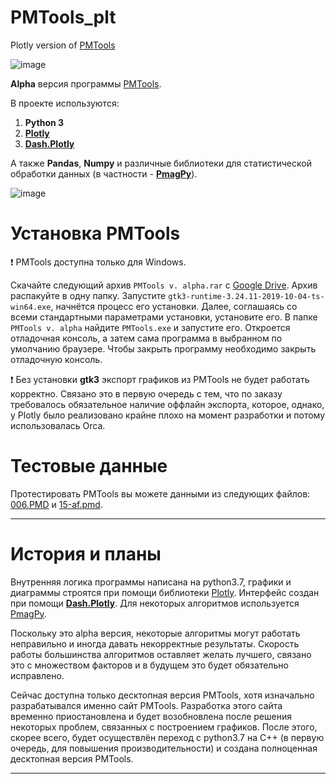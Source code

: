 # PMTools_plt
Plotly version of [PMTools](https://github.com/I194/PMTools)

![image](https://user-images.githubusercontent.com/49840874/140026950-abf3d8f3-9265-479e-a2cb-9ce231d873b2.png)

**Alpha** версия программы [PMTools](https://github.com/I194/PMTools). 

В проекте используются:
1. **Python 3**
2. [**Plotly**](https://plotly.com/python/)
3. [**Dash.Plotly**](https://dash.plotly.com/)

А также **Pandas**, **Numpy** и различные библиотеки для статистической обработки данных (в частности - [**PmagPy**](https://github.com/PmagPy/PmagPy)).

![image](https://user-images.githubusercontent.com/49840874/140027549-884ba73a-4ed8-4d06-8266-7bbad0a85313.png)

# Установка PMTools
:exclamation: PMTools доступна только для Windows. 

Скачайте следующий архив ```PMTools v. alpha.rar``` c [Google Drive](https://drive.google.com/file/d/1uoA2qVxozb0JqOzDsjdhXzt4fUxjX6qh/view). Архив распакуйте в одну папку. Запустите ```gtk3-runtime-3.24.11-2019-10-04-ts-win64.exe```, начнётся процесс его установки. Далее, соглашаясь со всеми стандартными параметрами установки, установите его. В папке ```PMTools v. alpha``` найдите ```PMTools.exe``` и запустите его. Откроется отладочная консоль, а затем сама программа в выбранном по умолчанию браузере. Чтобы закрыть программу необходимо закрыть отладочную консоль. 

:exclamation: Без установки **gtk3** экспорт графиков из PMTools не будет работать корректно. Связано это в первую очередь с тем, что по заказу требовалось обязательное наличие оффлайн экспорта, которое, однако, у Plotly было реализовано крайне плохо на момент разработки и потому использовалась Orca. 

# Тестовые данные
Протестировать PMTools вы можете данными из следующих файлов: [006.PMD](https://github.com/I194/PMTools_plt/blob/master/006.PMD) и [15-af.pmd](https://github.com/I194/PMTools_plt/blob/master/15-af.pmd). 

***
# История и планы 

Внутренняя логика программы написана на python3.7, графики и диаграммы строятся при помощи библиотеки [Plotly](https://plotly.com/python/). Интерфейс создан при помощи [**Dash.Plotly**](https://dash.plotly.com/). Для некоторых алгоритмов используется [PmagPy](https://earthref.org/PmagPy/). 

Поскольку это alpha версия, некоторые алгоритмы могут работать неправильно и иногда давать некорректные результаты. Скорость работы большинства алгоритмов оставляет желать лучшего, связано это с множеством факторов и в будущем это будет обязательно исправлено.

Сейчас доступна только десктопная версия PMTools, хотя изначально разрабатывался именно сайт PMTools. Разработка этого сайта временно приостановлена и будет возобновлена после решения некоторых проблем, связанных с построением графиков. После этого, скорее всего, будет осуществлён переход с python3.7 на C++ (в первую очередь, для повышения производительности) и создана полноценная десктопная версия PMTools.
***
